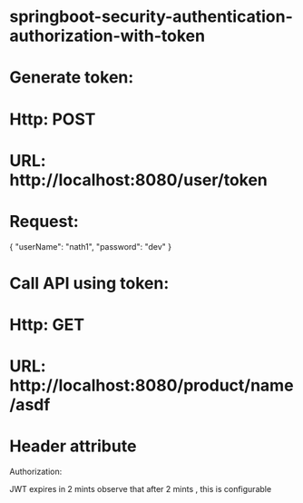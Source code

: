 # springboot-security-authentication-authorization-with-token


# Generate token: 
# Http: POST 
# URL: http://localhost:8080/user/token
# Request: 
  {
      "userName": "nath1",
      "password": "dev"
  }

 # Call API using token:
 # Http: GET 
 # URL: http://localhost:8080/product/name/asdf
 # Header attribute 
   Authorization: <enter generator token here>

 JWT expires in 2 mints observe that after 2 mints , this is configurable
